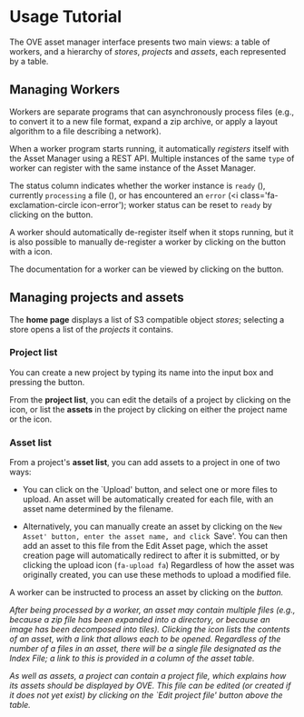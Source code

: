 # Usage Tutorial

The OVE asset manager interface presents two main views: a table of workers, and a hierarchy of *stores*, *projects* and *assets*, each represented by a table.


## Managing Workers

Workers are separate programs that can asynchronously process files (e.g., to convert it to a new file format, expand a zip archive, or apply a layout algorithm to a file describing a network).

When a worker program starts running, it automatically *registers* itself with the Asset Manager using a REST API. 
Multiple instances of the same `type` of worker can register with the same instance of the Asset Manager.


The status column indicates whether the worker instance is `ready` (<i class='fa fa-check-circle icon-success'></i>), currently `processing` a file (<i class='fa fa-spinner'></i>), or has encountered an `error` (<i class='fa-exclamation-circle icon-error'); worker status can be reset to `ready` by clicking on the <i class='fa-sync fa'></i> button.

A worker should automatically de-register itself when it stops running, but it is also possible to manually de-register a worker by clicking on the button with a <i class='fa fa-trash-alt'></i> icon.

The documentation for a worker can be viewed by clicking on the <i class='fa-book fa'></i> button.


## Managing projects and assets

The **home page** displays a list of S3 compatible object *stores*; selecting a store opens a list of the *projects* it contains.


### Project list

You can create a new project by typing its name into the input box and pressing the <i class='fa-folder-plus fa'></i> button.

From the **project list**, you can edit the details of a project by clicking on the <i class='fa-edit fa-w-18'></i> icon, or list the **assets** in the project by clicking on either the project name or the <i class='fa-edit fa-w-18'></i> icon.


### Asset list

From a project's **asset list**, you can add assets to a project in one of two ways:

* You can click on the `Upload' button, and select one or more files to upload. An asset will be automatically created for each file, with an asset name determined by the filename.

* Alternatively, you can manually create an asset by clicking on the `New Asset' button, enter the asset name, and click `Save'. 
You can then add an asset to this file from the Edit Asset page, which the asset creation page will automatically redirect to after it is submitted, or by clicking the upload icon (`fa-upload fa`)
Regardless of how the asset was originally created, you can use these methods to upload a modified file. 

A worker can be instructed to process an asset by clicking on the <i class=fa-paint-roller fa> button.

After being processed by a worker, an asset may contain multiple files (e.g., because a zip file has been expanded into a directory, or because an image has been decomposed into tiles). 
Clicking the <i class='fa-list-alt fa'></i> icon lists the contents of an asset, with a link that allows each to be opened.
Regardless of the number of a files in an asset, there will be a single file designated as the *Index File*; a link to this is provided in a column of the asset table.

As well as assets, a project can contain a *project file*, which explains how its assets should be displayed by OVE.
This file can be edited (or created if it does not yet exist) by clicking on the `Edit project file' button above the table.
